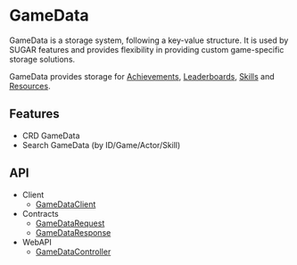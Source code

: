 # GameData
GameData is a storage system, following a key-value structure. It is used by SUGAR features and provides flexibility in providing custom game-specific storage solutions.

GameData provides storage for [Achievements](/articles/Achievements), [Leaderboards](/articles/Leaderboards), [Skills](/articles/Skills) and [Resources](/articles/Resources). 

## Features
* CRD GameData 
* Search GameData (by ID/Game/Actor/Skill)

## API
* Client
    * [GameDataClient](xref:PlayGen.SUGAR.Client.GroupMemberClient)
* Contracts
    * [GameDataRequest](xref:PlayGen.SUGAR.Contracts.GameDataRequest)
    * [GameDataResponse](xref:PlayGen.SUGAR.Contracts.GameDataResponse)
* WebAPI
    * [GameDataController](xref:PlayGen.SUGAR.WebAPI.Controllers.GameDataController)